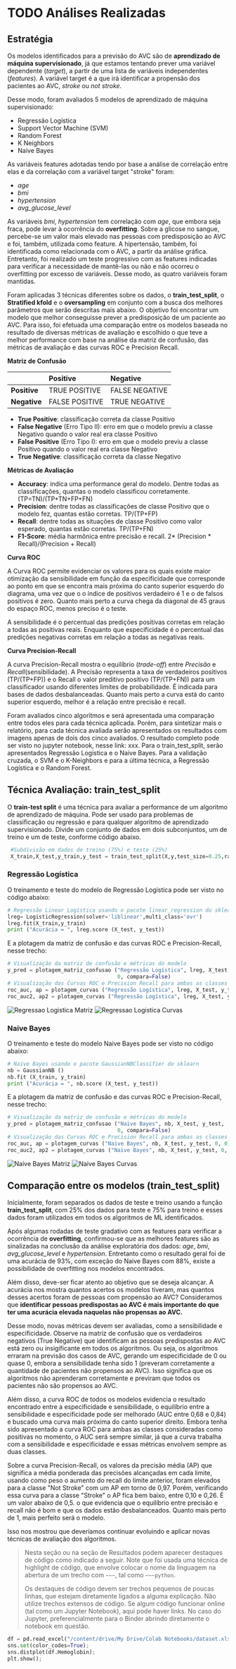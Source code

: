 # TODO Análises Realizadas
## Estratégia
Os modelos identificados para a previsão do AVC são de **aprendizado de máquina supervisionado**, já que estamos tentando prever uma variável dependente (*target*), a partir de uma lista de variáveis independentes (*features*). A variável target é a que irá identificar a propensão dos pacientes ao AVC, *stroke* ou *not stroke*.

Desse modo, foram avaliados 5 modelos de aprendizado de máquina supervisionado:

*   Regressão Logística
*   Support Vector Machine (SVM)
*   Random Forest
*   K Neighbors
*   Naive Bayes
 
As variáveis features adotadas tendo por base a análise de correlação entre elas e da correlação com a variável target "stroke" foram:

*   *age* 
*   *bmi*
*   *hypertension* 
*   *avg_glucose_level*

As variáveis *bmi*, *hypertension* tem correlação com *age*, que embora seja fraca, pode levar à ocorrência do **overfitting**.  Sobre a glicose no sangue, percebe-se um valor mais elevado nas pessoas com predisposição ao AVC e foi, também, utilizada como feature. A hipertensão, também, foi identificada como relacionada com o AVC, a partir da análise gráfica. Entretanto, foi realizado um teste progressivo com as features indicadas para verificar a necessidade de mantê-las ou não e não ocorreu o overfitting por excesso de variáveis. Desse modo, as quatro variáveis foram mantidas.

Foram aplicadas 3 técnicas diferentes sobre os dados, o **train_test_split**, o **Stratified kfold** e o **oversampling** em conjunto com a busca dos melhores parâmetros que serão descritas mais abaixo. O objetivo foi encontrar um modelo que melhor conseguisse prever a predisposição de um paciente ao AVC. Para isso, foi efetuada uma comparação entre os modelos baseada no resultado de diversas métricas de avaliação e escolhido o que teve a melhor performance com base na análise da matriz de confusão, das métricas de avaliação e das curvas ROC e Precision Recall.

**Matriz de Confusão**

| |      Positive                   | Negative       
|:-----| :------------------------------ | :------------- 
|**Positive** | TRUE POSITIVE | FALSE NEGATIVE
|**Negative** | FALSE POSITIVE| TRUE NEGATIVE

>
*   **True Positive**: classificação correta da classe Positivo
*   **False Negative** (Erro Tipo II): erro em que o modelo previu a classe Negativo quando o valor real era classe Positivo
*  **False Positive** (Erro Tipo I): erro em que o modelo previu a classe Positivo quando o valor real era classe Negativo
*  **True Negative**: classificação correta da classe Negativo

**Métricas de Avaliação**

*  **Accuracy**: indica uma performance geral do modelo. Dentre todas as classificações, quantas o modelo classificou corretamente. (TP=TN)/(TP+TN+FP+FN)
*  **Precision**: dentre todas as classificações de classe Positivo que o modelo fez, quantas estão corretas. TP/(TP+FP)
*  **Recall**: dentre todas as situações de classe Positivo como valor esperado, quantas estão corretas. TP/(TP+FN)
*  **F1-Score**: média harmônica entre precisão e recall. 2* (Precision * Recall)/(Precision + Recall)

**Curva ROC**

A Curva ROC permite evidenciar os valores para os quais existe maior otimização da sensibilidade em função da especificidade que corresponde ao ponto em que se encontra mais próxima do canto superior esquerdo do diagrama, uma vez que o o índice de positivos verdadeiro é 1 e o de falsos positivos é zero. Quanto mais perto a curva chega da diagonal de 45 graus do espaço ROC, menos preciso é o teste.

A sensibilidade é o percentual das predições positivas corretas em relação a todas as positivas reais. Enquanto que especificidade é o percentual das predições negativas corretas em relação a todas as negativas reais.

**Curva Precision-Recall**

A curva Precision-Recall mostra o equilíbrio (*trade-off*) entre *Precisão* e *Recall*(sensibilidade). A Precisão representa a taxa de verdadeiros positivos (TP/(TP+FP)) e o Recall o valor preditivo positivo (TP/(TP+FN)) para um classificador usando diferentes limites de probabilidade. É indicada para bases de dados desbalanceadas. Quanto mais perto a curva está do canto superior esquerdo, melhor é a relação entre precisão e recall.

Foram avaliados cinco algoritmos e será apresentada uma comparação entre todos eles para cada técnica aplicada. Porém, para sintetizar mais o relatório, para cada técnica avaliada serão apresentados os resultados com imagens apenas de dois dos cinco avaliados. O resultado completo pode ser visto no jupyter notebook, nesse link: xxx. Para o train_test_split, serão apresentados Regressão Logística e o Naive Bayes. Para a validação cruzada, o SVM e o K-Neighbors e para a última técnica, a Regressão Logística e o Random Forest.

## Técnica Avaliação: **train_test_split**

O **train-test split** é uma técnica para avaliar a performance de um algoritmo de aprendizado de máquina. Pode ser usado para problemas de classificação ou regressão e para qualquer algoritmo de aprendizado supervisionado. Divide um conjunto de dados em dois subconjuntos, um de treino e um de teste, conforme código abaixo.
~~~python
 #Subdivisão em dados de treino (75%) e teste (25%)
 X_train,X_test,y_train,y_test = train_test_split(X,y,test_size=0.25,random_state=42)
~~~~
### Regressão Logística
O treinamento e teste do modelo de Regressão Logística pode ser visto no código abaixo:
~~~python
# Regressão Linear Logística usando o pacote linear_regression do sklearn
lreg= LogisticRegression(solver='liblinear',multi_class='ovr')
lreg.fit(X_train,y_train)
print ("Acurácia = ", lreg.score (X_test, y_test))
~~~
E a plotagem da matriz de confusão e das curvas ROC e Precision-Recall, nesse trecho:
~~~python
# Visualização da matriz de confusão e métricas do modelo
y_pred = plotagem_matriz_confusao ("Regressão Logística", lreg, X_test, y_test, 
                                   0, compara=False)
# Visualização das Curvas ROC e Precision Recall para ambas as classes
roc_auc, ap = plotagem_curvas ("Regressão Logística", lreg, X_test, y_test, 0, 0)
roc_auc2, ap2 = plotagem_curvas ("Regressão Logística", lreg, X_test, y_test, 0, 1)
~~~
![Regressao Logistica Matriz](https://github.com/regivaldo717/C_A_D_S/blob/main/assets/Reg_Log_train_matriz.PNG)
![Regressao Logistica Curvas](https://github.com/regivaldo717/C_A_D_S/blob/main/assets/Reg_Log_train_curvas.PNG)


### Naive Bayes
O treinamento e teste do modelo Naive Bayes pode ser visto no código abaixo:
~~~python
# Naive Bayes usando o pacote GaussianNBClassifier do sklearn
nb = GaussianNB ()
nb.fit (X_train, y_train)
print ("Acurácia = ", nb.score (X_test, y_test))
~~~
E a plotagem da matriz de confusão e das curvas ROC e Precision-Recall, nesse trecho:
~~~python
# Visualização da matriz de confusão e métricas do modelo
y_pred = plotagem_matriz_confusao ("Naive Bayes", nb, X_test, y_test, 
                                   0, compara=False)
# Visualização das Curvas ROC e Precision Recall para ambas as classes
roc_auc, ap = plotagem_curvas ("Naive Bayes", nb, X_test, y_test, 0, 0)
roc_auc2, ap2 = plotagem_curvas ("Naive Bayes", nb, X_test, y_test, 0, 1)
~~~
![Naive Bayes Matriz](https://github.com/regivaldo717/C_A_D_S/blob/main/assets/Naive_bayes_train_matriz.PNG)
![Naive Bayes Curvas](https://github.com/regivaldo717/C_A_D_S/blob/main/assets/Naive_bayes_train_curvas.PNG)

## Comparação entre os modelos (train_test_split)

Inicialmente, foram separados os dados de teste e treino usando a função **train_test_split**, com 25% dos dados para teste e 75% para treino e esses dados foram utilizados em todos os algoritmos de ML identificados.

Após algumas rodadas de teste gradativo com as features para verificar a ocorrência de **overfitting**, confirmou-se que as melhores features são as sinalizadas na conclusão da análise exploratória dos dados: *age*, *bmi*, *avg_glucose_level* e *hypertension*. Entretanto como o resultado geral foi de uma acurácia de 93%, com exceção do Naive Bayes com 88%, existe a possibilidade de overfitting nos modelos encontrados.

Além disso, deve-ser ficar atento ao objetivo que se deseja alcançar. A acurácia nos mostra quantos acertos os modelos tiveram, mas quantos desses acertos foram de pessoas com propensão ao AVC? Consideramos que **identificar pessoas predispostas ao AVC é mais importante do que ter uma acurácia elevada naquelas não propensas ao AVC.**

Desse modo, novas métricas devem ser avaliadas, como a sensibilidade e especificidade. Observe na matriz de confusão que os verdadeiros negativos (True Negative) que identificam as pessoas predispostas ao AVC está zero ou insigificante em todos os algoritmos. Ou seja, os algoritmos erraram na previsão dos casos de AVC, gerando um especificidade de 0 ou quase 0, embora a sensibilidade tenha sido 1 (preveram corretamente a quantidade de pacientes não propensos ao AVC). Isso significa que os algoritmos não aprenderam corretamente e previram que todos os pacientes não são propensos ao AVC. 

Além disso, a curva ROC de todos os modelos evidencia o resultado encontrado entre a especificidade e sensibilidade, o equilíbrio entre a sensibilidade e especificidade pode ser melhorado (AUC entre 0,68 e 0,84) e buscado uma curva mais próxima do canto superior direito. Embora tenha sido apresentado a curva ROC para ambas as classes consideradas como positivas no momento, o AUC será sempre similar, já que a curva trabalha com a sensibilidade e especificidade e essas métricas envolvem sempre as duas classes. 

Sobre a curva Precision-Recall, os valores da precisão média (AP) que significa a média ponderada das precisões alcançadas em cada limite, usando como peso o aumento do recall do limite anterior, foram elevados para a classe "Not Stroke" com um AP em torno de 0,97. Porém, verificando essa curva para a classe "Stroke" o AP fica bem baixo, entre 0,10 e 0,26. É um valor abaixo de 0,5. o que evidencia que o equilíbrio entre precisão e recall não é bom e que os dados estão desbalanceados. Quanto mais perto de 1, mais perfeito será o modelo.

Isso nos mostrou que deveríamos continuar evoluindo e aplicar novas técnicas de avaliação dos algoritmos.


> Nesta seção ou na seção de Resultados podem aparecer destaques de código como indicado a seguir. Note que foi usada uma técnica de highlight de código, que envolve colocar o nome da linguagem na abertura de um trecho com `~~~`, tal como `~~~python`.
>
> Os destaques de código devem ser trechos pequenos de poucas linhas, que estejam diretamente ligados a alguma explicação. Não utilize trechos extensos de código. Se algum código funcionar online (tal como um Jupyter Notebook), aqui pode haver links. No caso do Jupyter, preferencialmente para o Binder abrindo diretamente o notebook em questão.

~~~python
df = pd.read_excel("/content/drive/My Drive/Colab Notebooks/dataset.xlsx");
sns.set(color_codes=True);
sns.distplot(df.Hemoglobin);
plt.show();
~~~
